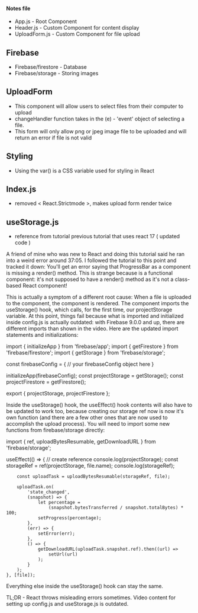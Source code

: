 #### Notes file 

* App.js - Root Component
* Header.js - Custom Component for content display
* UploadForm.js - Custom Component for file upload

## Firebase
* Firebase/firestore - Database
* Firebase/storage - Storing images

## UploadForm
* This component will allow users to select files from their computer to upload
* changeHandler function takes in the (e) - 'event' object of selecting a file. 
* This form will only allow png or jpeg image file to be uploaded and will return an error if file is not valid

## Styling

* Using the var() is a CSS variable used for styling in React

## Index.js 
* removed < React.Strictmode >, makes upload form render twice


## useStorage.js 
* reference from tutorial previous tutorial that uses react 17 ( updated code )

A friend of mine who was new to React and doing this tutorial said he ran into a weird error around 37:05. I followed the tutorial to this point and tracked it down: You'll get an error saying that ProgressBar as a component is missing a render() method. This is strange because <ProgressBar/> is a functional component: it's not supposed to have a render() method as it's not a class-based React component! 

This is actually a symptom of a different root cause: When a file is uploaded to the <UploadForm /> component, the <ProgressBar /> component is rendered. The <ProgressBar /> component imports the useStorage() hook, which calls, for the first time, our projectStorage variable. At this point, things fail because what is imported and initialized inside config.js is actually outdated: with Firebase 9.0.0 and up, there are different imports than shown in the video. Here are the updated import statements and initializations: 

import { initializeApp } from 'firebase/app';
import { getFirestore } from 'firebase/firestore';
import { getStorage } from 'firebase/storage';

const firebaseConfig = {
    // your firebaseConfig object here
}

initializeApp(firebaseConfig);
const projectStorage = getStorage();
const projectFirestore = getFirestore();

export { projectStorage, projectFirestore };

Inside the useStorage() hook, the useEffect() hook contents will also have to be updated to work too, because creating our storage ref now is now it's own function (and there are a few other ones that are now used to accomplish the upload process). You will need to import some new functions from firebase/storage directly:  

import { ref, uploadBytesResumable, getDownloadURL } from 'firebase/storage';



useEffect(() => {
        // create reference
        console.log(projectStorage);
        const storageRef = ref(projectStorage, file.name);
        console.log(storageRef);

        const uploadTask = uploadBytesResumable(storageRef, file);

        uploadTask.on(
            'state_changed',
            (snapshot) => {
                let percentage =
                    (snapshot.bytesTransferred / snapshot.totalBytes) * 100;
                setProgress(percentage);
            },
            (err) => {
                setError(err);
            },
            () => {
                getDownloadURL(uploadTask.snapshot.ref).then((url) =>
                    setUrl(url)
                );
            }
        );
    }, [file]);

Everything else inside the useStorage() hook can stay the same. 

TL;DR - React throws misleading errors sometimes. Video content for setting up config.js and useStorage.js is outdated.